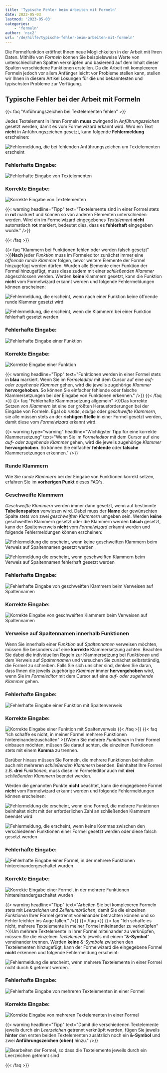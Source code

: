 ```yaml
---
title: 'Typische Fehler beim Arbeiten mit Formeln'
date: 2023-05-03
lastmod: '2023-05-03'
categories:
    - 'formeln'
author: 'nsc2'
url: '/de/hilfe/typische-fehler-beim-arbeiten-mit-formeln'
---
```


Die Formelfunktion eröffnet Ihnen neue Möglichkeiten in der Arbeit mit Ihren Daten. Mithilfe von _Formeln_ können Sie beispielsweise Werte von unterschiedlichen Spalten verknüpfen und basierend auf dem Inhalt dieser Spalten verschiedene Funktionen erstellen. Da die Arbeit mit komplexeren Formeln jedoch vor allem Anfänger leicht vor Probleme stellen kann, stellen wir Ihnen in diesem Artikel Lösungen für die uns bekanntesten und typischsten Probleme zur Verfügung.

## Typische Fehler bei der Arbeit mit Formeln

{{< faq "Anführungszeichen bei Textelementen fehlen" >}}

Jedes Textelement in Ihren Formeln **muss** zwingend in _Anführungszeichen_ gesetzt werden, damit es vom Formelwizard erkannt wird. Wird ein Text **nicht** in Anführungszeichen gesetzt, kann folgende **Fehlermeldung** erscheinen:

![Fehlermeldung, die bei fehlenden Anführungszeichen um Textelementen erscheint](images/Fehlermeldung-fehlende-Anfuehrungszeichen-bei-Textelementen.png)

### Fehlerhafte Eingabe:

![Fehlerhafte Eingabe von Textelementen](images/fehlerhafte-eingabe-anfuehrungszeichen.png)

### Korrekte Eingabe:

![Korrekte Eingabe von Textelementen](images/richtige-eingabe-anfuehrungszeichen.png)

{{< warning  headline="Tipp"  text="Textelemente sind in einer Formel stets in **rot** markiert und können so von anderen Elementen unterschieden werden. Wird ein im Formelwizard eingegebenes _Textelement_ **nicht** automatisch **rot** markiert, bedeutet dies, dass es **fehlerhaft** eingegeben wurde." />}}

{{< /faq >}}

{{< faq "Klammern bei Funktionen fehlen oder werden falsch gesetzt" >}}**Nach** jeder _Funktion_ muss im Formeleditor zunächst immer eine _öffnende runde Klammer_ folgen, bevor weitere Elemente der Formel hinzugefügt werden dürfen. Wurden alle Elemente einer Funktion der Formel hinzugefügt, muss diese zudem mit einer _schließenden Klammer_ abgeschlossen werden. Werden **keine** Klammern gesetzt, kann die Funktion **nicht** vom Formelwizard erkannt werden und folgende Fehlermeldungen können erscheinen:

![Fehlermeldung, die erscheint, wenn nach einer Funktion keine öffnende runde Klammer gesetzt wird](images/Fehlermeldung-bei-fehlender-Klammer-nach-einer-Funktion.png)

![Fehlermeldung, die erscheint, wenn die Klammern bei einer Funktion fehlerhaft gesetzt werden](images/fehlermeldung-klammern-bei-funktion-falsch-gesetzt.png)

### Fehlerhafte Eingabe:

![Fehlerhafte Eingabe einer Funktion](images/fehlerhafte-eingabe-funktion-1.png)

### Korrekte Eingabe:

![Korrekte Eingabe einer Funktion](images/korrekte-eingabe-funktion-1.png)

{{< warning  headline="Tipp"  text="Funktionen werden in einer Formel stets in **blau** markiert. Wenn Sie im _Formeleditor_ mit dem Cursor auf eine _auf- oder zugehende Klammer_ gehen, wird die jeweils zugehörige _Klammer_ **hervorgehoben**. So können Sie einfacher fehlende oder falsche Klammersetzungen bei der Eingabe von Funktionen erkennen." />}}
{{< /faq >}}
{{< faq "Fehlerhafte Klammersetzung allgemein" >}}Das korrekte Setzen von _Klammern_ ist eine der größten Herausforderungen bei der Eingabe von Formeln. Egal ob _runde_, _eckige_ oder _geschweifte_ _Klammern_, sie alle müssen stets an der **richtigen Stelle** in einer Formel gesetzt werden, damit diese vom _Formelwizard_ erkannt wird.

{{< warning  type="warning" headline="Wichtigster Tipp für eine korrekte Klammersetzung"  text="Wenn Sie im _Formeleditor_ mit dem Cursor auf eine _auf- oder zugehende Klammer_ gehen, wird die jeweils zugehörige _Klammer_ **hervorgehoben**. So können Sie einfacher **fehlende** oder **falsche** Klammersetzungen erkennen." />}}

### Runde Klammern

Wie Sie _runde Klammern_ bei der Eingabe von Funktionen korrekt setzen, erfahren Sie im **vorherigen Punkt** dieses FAQ's.

### Geschweifte Klammern

_Geschweifte Klammern_ werden immer dann gesetzt, wenn auf bestimmte **Tabellenspalten** verwiesen wird. Dabei muss der **Name** der gewünschten Spalte stets von zwei _geschweiften Klammern_ umgeben sein. Werden **keine** geschweiften Klammern gesetzt oder die Klammern werden **falsch** gesetzt, kann der Spaltenverweis **nicht** vom _Formelwizard_ erkannt werden und folgende Fehlermeldungen können erscheinen:

![Fehlermeldung die erscheint, wenn keine geschweiften Klammern beim Verweis auf Spaltennamen gesetzt werden](images/fehlermeldung-keine-geschweiften-klammern.png)

![Fehlermeldung die erscheint, wenn geschweiften Klammern beim Verweis auf Spaltennamen fehlerhaft gesetzt werden](images/fehlermeldung-geschweifte-klammern-falsch-gesetzt-1.png)

### Fehlerhafte Eingabe:

![Fehlerhafte Eingabe von geschweiften Klammern beim Verweisen auf Spaltennamen](images/fehlerhafte-eingabe-geschweifte-klammern-1.png)

### Korrekte Eingabe:

![Korrekte Eingabe von geschweiften Klammern beim Verweisen auf Spaltennamen](images/korrekte-eingabe.geschweifte-klammern.png)

### Verweise auf Spaltennamen innerhalb Funktionen

Wenn Sie innerhalb einer _Funktion_ auf _Spaltennamen_ verweisen möchten, müssen Sie besonders auf eine **korrekte** Klammersetzung achten. Beachten Sie dabei die individuellen Regeln zur Klammersetzung bei _Funktionen_ und dem Verweis auf _Spaltennamen_ und versuchen Sie zunächst selbstständig, die Formel zu schreiben. Falls Sie sich unsicher sind, denken Sie daran, dass Ihnen die jeweils zugehörige _Klammer_ immer **hervorgehoben** wird, wenn Sie im _Formeleditor_ mit dem Cursor auf eine _auf- oder zugehende Klammer_ gehen.

### Fehlerhafte Eingabe:

![Fehlerhafte Eingabe einer Funktion mit Spaltenverweis](images/fehlerhafte-eingabe-einer-funktion-mit-spaltenverweis.png)

### Korrekte Eingabe:

![Korrekte Eingabe einer Funktion mit Spaltenverweis](images/korrekte-eingabe-einer-funktion-mit-spaltenverweis.png)
{{< /faq >}}
{{< faq "Ich schaffe es nicht, in meiner Formel mehrere Funktionen hintereinanderzuschalten" >}}Wenn Sie mehrere _Funktionen_ in Ihrer Formel einbauen möchten, müssen Sie darauf achten, die einzelnen Funktionen stets mit einem **Komma** zu trennen.

Darüber hinaus müssen Sie Formeln, die mehrere Funktionen beinhalten auch mit mehreren _schließenden Klammern_ beenden. Beinhaltet Ihre Formel z.B. **drei** _Funktionen_, muss diese im Formeleditor auch mit **drei** _schließenden Klammern_ beendet werden.

Werden die genannten Punkte **nicht** beachtet, kann die eingegebene Formel **nicht** vom Formelwizard erkannt werden und folgende Fehlermeldungen können erscheinen:

![Fehlermeldung die erscheint, wenn eine Formel, die mehrere Funktionen beinhaltet nicht mit der erforderlichen Zahl an schließenden Klammern beendet wird](images/fehlermeldung-zu-weinge-klammern-am-ende-der-formel.png)

![Fehlermeldung, die erscheint, wenn keine Kommas zwischen den verschiedenen Funktionen einer Formel gesetzt werden oder diese falsch gesetzt werden](images/fehlermeldung-falsche-kommasetzung.png)

### Fehlerhafte Eingabe:

![Fehlerhafte Eingabe einer Formel, in der mehrere Funktionen hintereinandergeschaltet wurden ](images/fehlerhafte-eingabe-einer-formel-mit-mehreren-funktionen.png)

### Korrekte Eingabe:

![Korrekte Eingabe einer Formel, in der mehrere Funktionen hintereinandergeschaltet wurden ](images/korrekte-eingabe-formel-mit-mehreren-funktionen.png)

{{< warning  headline="Tipp"  text="Arbeiten Sie bei komplexeren Formeln stets mit _Leerzeichen_ und _Zeilenumbrüchen_, damit Sie die einzelnen _Funktionen_ Ihrer Formel getrennt voneinander betrachten können und so Fehler leichter ins Auge fallen." />}}
{{< /faq >}}
{{< faq "Ich schaffe es nicht, mehrere Textelemente in meiner Formel miteinander zu verknüpfen" >}}Um mehrere Textelemente in Ihrer Formel miteinander zu verknüpfen, müssen Sie die einzelnen _Textelemente_ jeweils mit einem "**&-Symbol**" voneinander trennen. Werden **keine** _&-Symbole_ zwischen den Textelementen hinzugefügt, kann der Formelwizard die eingegebene Formel **nicht** erkennen und folgende Fehlermeldung erscheint:

![Fehlermeldung die erscheint, wenn mehrere Textelemente in einer Formel nicht durch & getrennt werden.](images/Fehlermeldung-bei-fehlendenen-zwischen-Textelementen.png)

### Fehlerhafte Eingabe:

![Fehlerhafte Eingabe von mehreren Textelementen in einer Formel](images/fehlerhafte-Eingabe-mehrere-Textelemente.png)

### Korrekte Eingabe:

![Korrekte Eingabe von mehreren Textelementen in einer Formel](images/korrekte-Eingabe-mehrere-Textelemente.png)

{{< warning headline="Tipp" text="Damit die verschiedenen Textelemente jeweils durch ein _Leerzeichen_ getrennt verknüpft werden, fügen Sie jeweils **hinter** den ersten beiden Textelementen zusätzlich noch ein **&-Symbol** und zwei **Anführungszeichen (oben)** hinzu." />}}

![Bearbeiten der Formel, so dass die Textelemente jeweils durch ein Leerzeichen getrennt sind](images/Leerzeichen-zwischen-Textelementen.png)

{{< /faq >}}
